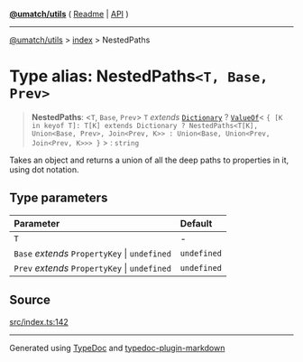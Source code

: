 [**@umatch/utils**](../../README.md) ( [Readme](../../README.md) \| [API](../../API.md) )

---

[@umatch/utils](../../API.md) > [index](../README.md) > NestedPaths

# Type alias: NestedPaths`<T, Base, Prev>`

> **NestedPaths**: \<`T`, `Base`, `Prev`\> `T` _extends_ [`Dictionary`](type-alias.Dictionary.md) ? [`ValueOf`](type-alias.ValueOf.md)\< `{ [K in keyof T]: T[K] extends Dictionary ? NestedPaths<T[K], Union<Base, Prev>, Join<Prev, K>> : Union<Base, Union<Prev, Join<Prev, K>>> }` \> : `string`

Takes an object and returns a union of all the deep paths
to properties in it, using dot notation.

## Type parameters

| Parameter                                     | Default     |
| :-------------------------------------------- | :---------- |
| `T`                                           | -           |
| `Base` _extends_ `PropertyKey` \| `undefined` | `undefined` |
| `Prev` _extends_ `PropertyKey` \| `undefined` | `undefined` |

## Source

[src/index.ts:142](https://github.com/umatch-oficial/utils/blob/00cf87f/src/index.ts#L142)

---

Generated using [TypeDoc](https://typedoc.org/) and [typedoc-plugin-markdown](https://www.npmjs.com/package/typedoc-plugin-markdown)
